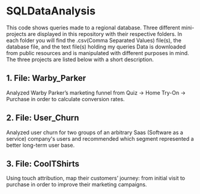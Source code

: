 # SQLDataAnalysis

This code shows queries made to a regional database. Three different mini-projects are displayed in this repository with their respective folders. In each folder you will find the .csv(Comma Separated Values) file(s), the database file, and the text file(s) holding my queries Data is downloaded from public resources and is manipulated with different purposes in mind. The three projects are listed below with a short description.

## 1. File: Warby_Parker 
Analyzed Warby Parker’s marketing funnel from Quiz → Home Try-On → Purchase in order to calculate conversion rates.

## 2. File: User_Churn
Analyzed user churn for two groups of an arbitrary Saas (Software as a service) company's users and recommended which segment  represented a better long-term user base.

## 3. File: CoolTShirts
Using touch attribution, map their customers’ journey: from initial visit to purchase in order to improve their marketing campaigns.

